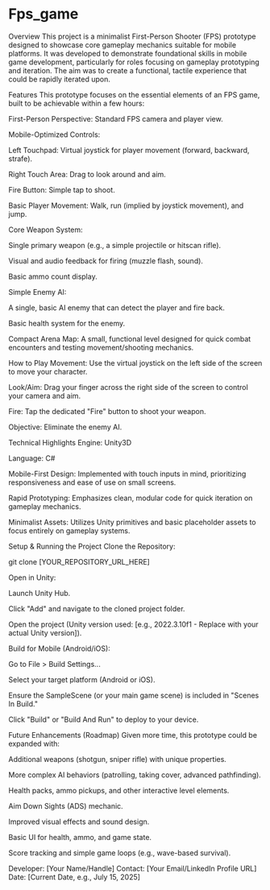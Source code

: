# Fps_game

Overview
This project is a minimalist First-Person Shooter (FPS) prototype designed to showcase core gameplay mechanics suitable for mobile platforms. It was developed to demonstrate foundational skills in mobile game development, particularly for roles focusing on gameplay prototyping and iteration. The aim was to create a functional, tactile experience that could be rapidly iterated upon.

Features
This prototype focuses on the essential elements of an FPS game, built to be achievable within a few hours:

First-Person Perspective: Standard FPS camera and player view.

Mobile-Optimized Controls:

Left Touchpad: Virtual joystick for player movement (forward, backward, strafe).

Right Touch Area: Drag to look around and aim.

Fire Button: Simple tap to shoot.

Basic Player Movement: Walk, run (implied by joystick movement), and jump.

Core Weapon System:

Single primary weapon (e.g., a simple projectile or hitscan rifle).

Visual and audio feedback for firing (muzzle flash, sound).

Basic ammo count display.

Simple Enemy AI:

A single, basic AI enemy that can detect the player and fire back.

Basic health system for the enemy.

Compact Arena Map: A small, functional level designed for quick combat encounters and testing movement/shooting mechanics.

How to Play
Movement: Use the virtual joystick on the left side of the screen to move your character.

Look/Aim: Drag your finger across the right side of the screen to control your camera and aim.

Fire: Tap the dedicated "Fire" button to shoot your weapon.

Objective: Eliminate the enemy AI.

Technical Highlights
Engine: Unity3D

Language: C#

Mobile-First Design: Implemented with touch inputs in mind, prioritizing responsiveness and ease of use on small screens.

Rapid Prototyping: Emphasizes clean, modular code for quick iteration on gameplay mechanics.

Minimalist Assets: Utilizes Unity primitives and basic placeholder assets to focus entirely on gameplay systems.

Setup & Running the Project
Clone the Repository:

git clone [YOUR_REPOSITORY_URL_HERE]

Open in Unity:

Launch Unity Hub.

Click "Add" and navigate to the cloned project folder.

Open the project (Unity version used: [e.g., 2022.3.10f1 - Replace with your actual Unity version]).

Build for Mobile (Android/iOS):

Go to File > Build Settings...

Select your target platform (Android or iOS).

Ensure the SampleScene (or your main game scene) is included in "Scenes In Build."

Click "Build" or "Build And Run" to deploy to your device.

Future Enhancements (Roadmap)
Given more time, this prototype could be expanded with:

Additional weapons (shotgun, sniper rifle) with unique properties.

More complex AI behaviors (patrolling, taking cover, advanced pathfinding).

Health packs, ammo pickups, and other interactive level elements.

Aim Down Sights (ADS) mechanic.

Improved visual effects and sound design.

Basic UI for health, ammo, and game state.

Score tracking and simple game loops (e.g., wave-based survival).

Developer: [Your Name/Handle]
Contact: [Your Email/LinkedIn Profile URL]
Date: [Current Date, e.g., July 15, 2025]
